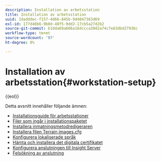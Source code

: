 ```yaml
---
description: Installation av arbetsstation
title: Installation av arbetsstation
uuid: 1dadddec-f157-4d66-845b-9d4047363d69
exl-id: 177d48b6-9b0d-48f5-9dd2-17cb5a27d2b2
source-git-commit: b1dda69a606a16dccca30d2a74c7e63dbd27936c
workflow-type: tm+mt
source-wordcount: '97'
ht-degree: 0%

---
```


# Installation av arbetsstation{#workstation-setup}

{{eol}}

Detta avsnitt innehåller följande ämnen:

* [Installationsguide för arbetsstationer](dwb-client-installer.md)
* [Filer som ingår i installationspaketet](c-install-pkg.md)
* [Installera inmatningsmetodredigeraren](https://experienceleague.adobe.com/docs/data-workbench/using/install/workstation-setup/c-localized-ime.html)
* [Installera filen Terrain images.cfg](https://experienceleague.adobe.com/docs/data-workbench/using/install/workstation-setup/c-setting-localized-languages.html)
* [Konfigurera lokaliserade språk](https://experienceleague.adobe.com/docs/data-workbench/using/install/workstation-setup/c-setting-localized-languages.html)
* [Hämta och installera det digitala certifikatet](https://experienceleague.adobe.com/docs/data-workbench/using/install/workstation-setup/c-dgtl-crtf.html)
* [Konfigurera anslutningen till Insight Server](https://experienceleague.adobe.com/docs/data-workbench/using/install/workstation-setup/c-conn-isvr.html)
* [Felsökning av anslutning](https://experienceleague.adobe.com/docs/data-workbench/using/install/workstation-setup/t-conn-trbsh.html)
